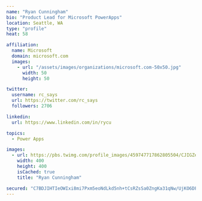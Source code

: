 ```yaml
---
name: "Ryan Cunningham"
bio: "Product Lead for Microsoft PowerApps"
location: Seattle, WA
type: "profile"
heat: 58

affiliation:
  name: Microsoft
  domain: microsoft.com
  images:
    - url: "/assets/images/organizations/microsoft.com-50x50.jpg"
      width: 50
      height: 50

twitter:
  username: rc_says
  url: https://twitter.com/rc_says
  followers: 2706

linkedin:
  url: https://www.linkedin.com/in/rycu

topics:
  - Power Apps

images:
  - url: https://pbs.twimg.com/profile_images/459747717862805504/CJIGZejd_400x400.png
    width: 400
    height: 400
    isCached: true
    title: "Ryan Cunningham"

secured: "C7BDJIHTIeOWIxi8mi7Pxm5eoNdLkd5nh+tCsRZsSa0ZngKa31qNw/UjKO6DFXYvGZFO2hZL/dHpdqlRsuuXeWTkrilBat/dTYb2RlomuOlPRq6bQCZI1Z43/QYJ2q9g71lUku1dDxfhHK5ySSJ7x5DX4OQ4oojWhrtbBmG7PvfU9/E+LAbfS4S7/VH5hvrzSsgFx70N4mUNi1u7UiOC/6PxB5uXkh/klTfGJmz3hBkXxOAoO8EURmE9y67adwZ1o5krDpkZ9xfuNPMdMOTRymEitnqwXbQx6MYvHf6JZBVbcH9q2PLd8a/ODbqBEcRhWEhegA/NkTtrQpJVFqldCyrmee5/0GtiMo69urZbX2KSS1u1N0wVR2kjlixoRhFZf4vIxF8bDFq+igBnq3wmI00tfXU8J7/APLYR/SEerSU=;I8kjFGS/sUP/en5KxwQX+Q=="
---
```


